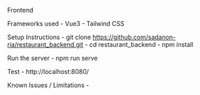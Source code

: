 Frontend

Frameworks used - Vue3 - Tailwind CSS

Setup Instructions - git clone https://github.com/sadanon-ria/restaurant_backend.git - cd restaurant_backend - npm install

Run the server - npm run serve

Test - http://localhost:8080/

Known Issues / Limitations -
